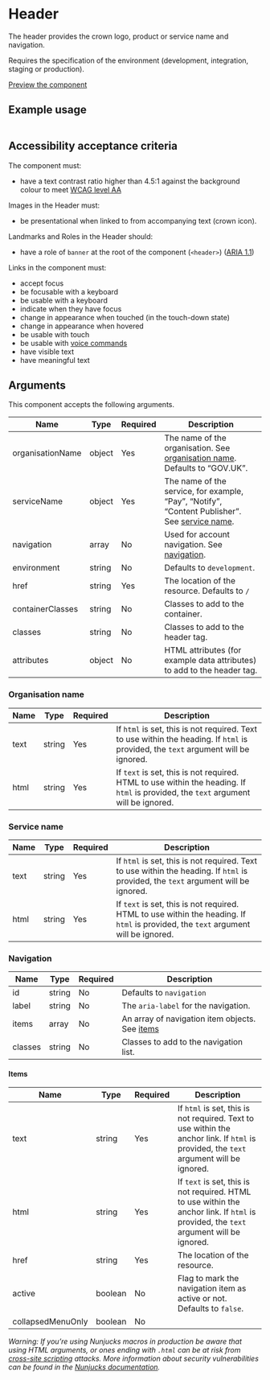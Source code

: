 # Header

The header provides the crown logo, product or service name and navigation.

Requires the specification of the environment (development, integration, staging or production).

[Preview the component](https://govuk-content-publisher.herokuapp.com/components/header/)

## Example usage

```

```

## Accessibility acceptance criteria

The component must:

- have a text contrast ratio higher than 4.5:1 against the background colour to meet [WCAG level AA](https://www.w3.org/TR/WCAG20/#visual-audio-contrast-contrast)

Images in the Header must:

- be presentational when linked to from accompanying text (crown icon).

Landmarks and Roles in the Header should:

- have a role of `banner` at the root of the component (`<header>`) ([ARIA 1.1](https://www.w3.org/TR/wai-aria-1.1/#banner))

Links in the component must:

- accept focus
- be focusable with a keyboard
- be usable with a keyboard
- indicate when they have focus
- change in appearance when touched (in the touch-down state)
- change in appearance when hovered
- be usable with touch
- be usable with [voice commands](https://www.w3.org/WAI/perspectives/voice.html)
- have visible text
- have meaningful text

## Arguments

This component accepts the following arguments.

|Name|Type|Required|Description|
|---|---|---|---|
|organisationName|object|Yes|The name of the organisation. See [organisation name](#organisation-name). Defaults to “GOV.UK”.|
|serviceName|object|Yes|The name of the service, for example, “Pay”, “Notify”, “Content Publisher”. See [service name](#service-name).|
|navigation|array|No|Used for account navigation. See [navigation](#navigation).|
|environment|string|No|Defaults to `development`.|
|href|string|Yes|The location of the resource. Defaults to `/`|
|containerClasses|string|No|Classes to add to the container.|
|classes|string|No|Classes to add to the header tag.|
|attributes|object|No|HTML attributes (for example data attributes) to add to the header tag.|

### Organisation name

|Name|Type|Required|Description|
|---|---|---|---|
|text|string|Yes|If `html` is set, this is not required. Text to use within the heading. If `html` is provided, the `text` argument will be ignored.|
|html|string|Yes|If `text` is set, this is not required. HTML to use within the heading. If `html` is provided, the `text` argument will be ignored.|

### Service name

|Name|Type|Required|Description|
|---|---|---|---|
|text|string|Yes|If `html` is set, this is not required. Text to use within the heading. If `html` is provided, the `text` argument will be ignored.|
|html|string|Yes|If `text` is set, this is not required. HTML to use within the heading. If `html` is provided, the `text` argument will be ignored.|

### Navigation

|Name|Type|Required|Description|
|---|---|---|---|
|id|string|No|Defaults to `navigation`|
|label|string|No|The `aria-label` for the navigation.|
|items|array|No|An array of navigation item objects. See [items](#items)|
|classes|string|No|Classes to add to the navigation list.|

#### Items

|Name|Type|Required|Description|
|---|---|---|---|
|text|string|Yes|If `html` is set, this is not required. Text to use within the anchor link. If `html` is provided, the `text` argument will be ignored.|
|html|string|Yes|If `text` is set, this is not required. HTML to use within the anchor link. If `html` is provided, the `text` argument will be ignored.|
|href|string|Yes|The location of the resource.|
|active|boolean|No|Flag to mark the navigation item as active or not. Defaults to `false`.|
|collapsedMenuOnly|boolean|No||


*Warning: If you’re using Nunjucks macros in production be aware that using HTML arguments, or ones ending with `.html` can be at risk from [cross-site scripting](https://en.wikipedia.org/wiki/Cross-site_scripting) attacks. More information about security vulnerabilities can be found in the [Nunjucks documentation](https://mozilla.github.io/nunjucks/api.html#user-defined-templates-warning).*
